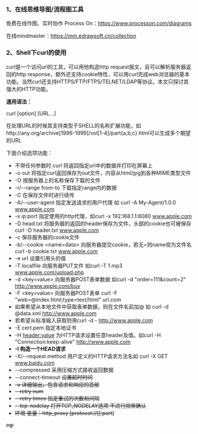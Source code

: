 ### 1、在线思维导图/流程图工具

免费在线作图、实时协作 Process On：https://www.processon.com/diagrams

在线mindmaster：https://mm.edrawsoft.cn/collection





### 2、Shell下curl的使用

 curl是一个访问url的工具，可以用他构造http request报文，且可以解析服务器返回的http response，额外还支持cookie特性，可以用curl完成web浏览器的基本功能。当然curl还支持HTTPS/FTP/FTPS/TELNET/LDAP等协议。本文只探讨其强大的HTTP功能。

**通用语法：**

curl [option] [URL...]

在处理URL的时候其支持类型于SHELL的名称扩展功能，如http://any.org/archive[1996-1999]/vol[1-4]/part{a,b,c}.html可以生成多个期望的URL

下面介绍选项功能：

- 不带任何参数时 curl 将返回指定url中的数据并打印在屏幕上
- -o out  将指定curl返回保存为out文件，内容从html/jpg到各种MIME类型文件
- -O  按服务器上的名称保存下载的文件
- -r/--range  from-to 下载指定range内的数据
- -C 在保存文件时进行续传
- -A/--user-agent  <ua>  指定发送请求的用户代理 如 curl -A My-Agent/1.0.0 www.apple.com 
- -x  ip:port 指定使用的http代理，如curl -x 192.168.1.1:8080 www.apple.com
- -D head.txt  将服务器的返回的header保存为文件，头部的cookie也可被保存  curl -D header.txt www.apple.com
- -c <file> 保存服务器的cookie文件
- -b/--cookie  <name=data>  向服务器提交cookie，若无=则name视为文件名  curl -b cookie.txt www.apple.com
- -e url  设置引用头的值
- -T localfile  向服务器PUT文件 如curl -T 1.mp3  www.apple.com/upload.php
- -d <key=value>  向服务器POST表单数据 如curl -d "order=111&count=2" http://www.apple.com/buy
- -F <key=value> 向服务器POST表单 curl -F "web=@index.html;type=text/html" url.com
- 如果希望从本地文件中获取表单数据，则在文件名前加@ 如 curl -d @data.xml http://www.apple.com
- 若希望从标准输入获取则用curl -d - http://www.apple.com
- -E cert.pem  指定本地证书
- -H <header:value>  为HTTP请求设置任意header及值。如curl -H "Connection:keep-alive" http://www.apple.com
- **-I  构造一个HEAD请求**
- -X/--request method 用户定义的HTTP请求方法名如 curl -X GET www.baidu.com
- --compressed 采用压缩方式接收返回数据
- --connect-timeout <s> 设置超时时间
- -v 详细输出，包含请求和响应的首部
- --retry num
- --retry timeo 指定重试的次数和间隔
- --tcp-nodelay 打开TCP_NODELAY选项  不进行捎带确认
- 环境 变量：http_proxy [protocol://]<host>[:port]



eg: 